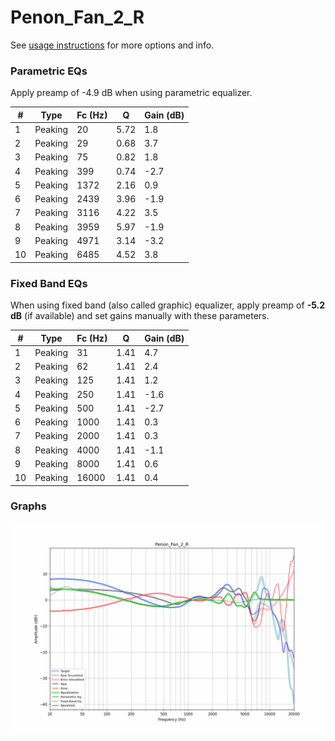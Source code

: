 # Penon_Fan_2_R
See [usage instructions](https://github.com/jaakkopasanen/AutoEq#usage) for more options and info.

### Parametric EQs
Apply preamp of -4.9 dB when using parametric equalizer.

|   # | Type    |   Fc (Hz) |    Q |   Gain (dB) |
|-----|---------|-----------|------|-------------|
|   1 | Peaking |        20 | 5.72 |         1.8 |
|   2 | Peaking |        29 | 0.68 |         3.7 |
|   3 | Peaking |        75 | 0.82 |         1.8 |
|   4 | Peaking |       399 | 0.74 |        -2.7 |
|   5 | Peaking |      1372 | 2.16 |         0.9 |
|   6 | Peaking |      2439 | 3.96 |        -1.9 |
|   7 | Peaking |      3116 | 4.22 |         3.5 |
|   8 | Peaking |      3959 | 5.97 |        -1.9 |
|   9 | Peaking |      4971 | 3.14 |        -3.2 |
|  10 | Peaking |      6485 | 4.52 |         3.8 |

### Fixed Band EQs
When using fixed band (also called graphic) equalizer, apply preamp of **-5.2 dB** (if available) and set gains manually with these parameters.

|   # | Type    |   Fc (Hz) |    Q |   Gain (dB) |
|-----|---------|-----------|------|-------------|
|   1 | Peaking |        31 | 1.41 |         4.7 |
|   2 | Peaking |        62 | 1.41 |         2.4 |
|   3 | Peaking |       125 | 1.41 |         1.2 |
|   4 | Peaking |       250 | 1.41 |        -1.6 |
|   5 | Peaking |       500 | 1.41 |        -2.7 |
|   6 | Peaking |      1000 | 1.41 |         0.3 |
|   7 | Peaking |      2000 | 1.41 |         0.3 |
|   8 | Peaking |      4000 | 1.41 |        -1.1 |
|   9 | Peaking |      8000 | 1.41 |         0.6 |
|  10 | Peaking |     16000 | 1.41 |         0.4 |

### Graphs
![](./Penon_Fan_2_R.png)
